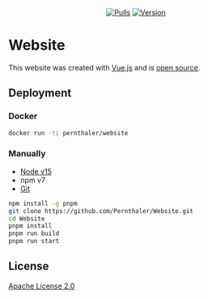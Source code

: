 <p align="center">
    <a href="https://hub.docker.com/r/pernthaler/website"><img alt="Pulls" src="https://img.shields.io/docker/pulls/pernthaler/website?label=Pulls"></a>
    <a href="https://github.com/Pernthaler/Website"><img alt="Version" src="https://img.shields.io/github/package-json/v/Pernthaler/Website?label=Version"></a>
</p>

# Website

This website was created with [Vue.js](https://vuejs.org/) and is [open source](https://github.com/Pernthaler/Website).

## Deployment

### Docker

```bash
docker run -ti pernthaler/website
```

### Manually

- [Node v15](https://nodejs.org/en/download/current/)
- npm v7
- [Git](https://git-scm.com/downloads)

```bash
npm install -g pnpm
git clone https://github.com/Pernthaler/Website.git
cd Website
pnpm install
pnpm run build
pnpm run start
```

## License

[Apache License 2.0](LICENSE)